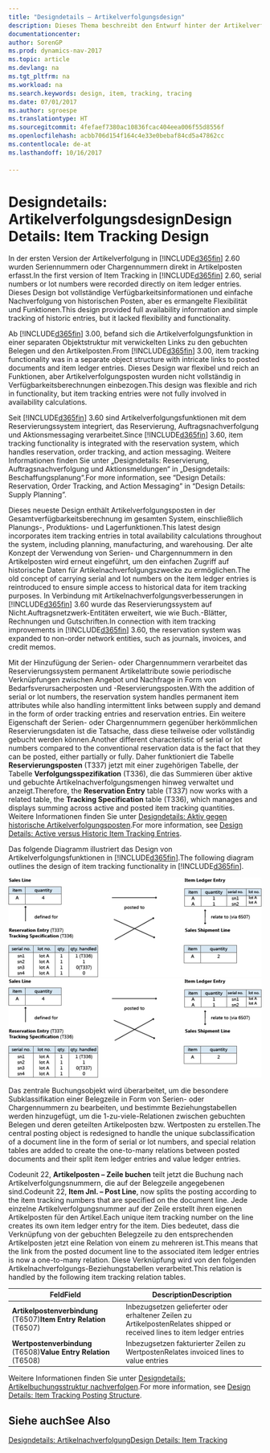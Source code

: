 ```yaml
---
title: "Designdetails – Artikelverfolgungsdesign"
description: Dieses Thema beschreibt den Entwurf hinter der Artikelverfolgung in [!INCLUDE[d365fin](includes/d365fin_md.md)].
documentationcenter: 
author: SorenGP
ms.prod: dynamics-nav-2017
ms.topic: article
ms.devlang: na
ms.tgt_pltfrm: na
ms.workload: na
ms.search.keywords: design, item, tracking, tracing
ms.date: 07/01/2017
ms.author: sgroespe
ms.translationtype: HT
ms.sourcegitcommit: 4fefaef7380ac10836fcac404eea006f55d8556f
ms.openlocfilehash: acbb706d154f164c4e33e0bebaf84cd5a47862cc
ms.contentlocale: de-at
ms.lasthandoff: 10/16/2017

---
```

# <a name="design-details-item-tracking-design"></a><span data-ttu-id="02e08-103">Designdetails: Artikelverfolgungsdesign</span><span class="sxs-lookup"><span data-stu-id="02e08-103">Design Details: Item Tracking Design</span></span>
<span data-ttu-id="02e08-104">In der ersten Version der Artikelverfolgung in [!INCLUDE[d365fin](includes/d365fin_md.md)] 2.60 wurden Seriennummern oder Chargennummern direkt in Artikelposten erfasst.</span><span class="sxs-lookup"><span data-stu-id="02e08-104">In the first version of Item Tracking in [!INCLUDE[d365fin](includes/d365fin_md.md)] 2.60, serial numbers or lot numbers were recorded directly on item ledger entries.</span></span> <span data-ttu-id="02e08-105">Dieses Design bot vollständige Verfügbarkeitsinformationen und einfache Nachverfolgung von historischen Posten, aber es ermangelte Flexibilität und Funktionen.</span><span class="sxs-lookup"><span data-stu-id="02e08-105">This design provided full availability information and simple tracking of historic entries, but it lacked flexibility and functionality.</span></span>  

<span data-ttu-id="02e08-106">Ab [!INCLUDE[d365fin](includes/d365fin_md.md)] 3.00, befand sich die Artikelverfolgungsfunktion in einer separaten Objektstruktur mit verwickelten Links zu den gebuchten Belegen und den Artikelposten.</span><span class="sxs-lookup"><span data-stu-id="02e08-106">From [!INCLUDE[d365fin](includes/d365fin_md.md)] 3.00, item tracking functionality was in a separate object structure with intricate links to posted documents and item ledger entries.</span></span> <span data-ttu-id="02e08-107">Dieses Design war flexibel und reich an Funktionen, aber Artikelverfolgungsposten wurden nicht vollständig in Verfügbarkeitsberechnungen einbezogen.</span><span class="sxs-lookup"><span data-stu-id="02e08-107">This design was flexible and rich in functionality, but item tracking entries were not fully involved in availability calculations.</span></span>  

<span data-ttu-id="02e08-108">Seit [!INCLUDE[d365fin](includes/d365fin_md.md)] 3.60 sind Artikelverfolgungsfunktionen mit dem Reservierungssystem integriert, das Reservierung, Auftragsnachverfolgung und Aktionsmessaging verarbeitet.</span><span class="sxs-lookup"><span data-stu-id="02e08-108">Since [!INCLUDE[d365fin](includes/d365fin_md.md)] 3.60, item tracking functionality is integrated with the reservation system, which handles reservation, order tracking, and action messaging.</span></span> <span data-ttu-id="02e08-109">Weitere Informationen finden Sie unter „Designdetails: Reservierung, Auftragsnachverfolgung und Aktionsmeldungen“ in „Designdetails: Beschaffungsplanung“.</span><span class="sxs-lookup"><span data-stu-id="02e08-109">For more information, see “Design Details: Reservation, Order Tracking, and Action Messaging” in “Design Details: Supply Planning”.</span></span>  

<span data-ttu-id="02e08-110">Dieses neueste Design enthält Artikelverfolgungsposten in der Gesamtverfügbarkeitsberechnung im gesamten System, einschließlich Planungs-, Produktions- und Lagerfunktionen.</span><span class="sxs-lookup"><span data-stu-id="02e08-110">This latest design incorporates item tracking entries in total availability calculations throughout the system, including planning, manufacturing, and warehousing.</span></span> <span data-ttu-id="02e08-111">Der alte Konzept der Verwendung von Serien- und Chargennummern in den Artikelposten wird erneut eingeführt, um den einfachen Zugriff auf historische Daten für Artikelnachverfolgungszwecke zu ermöglichen.</span><span class="sxs-lookup"><span data-stu-id="02e08-111">The old concept of carrying serial and lot numbers on the item ledger entries is reintroduced to ensure simple access to historical data for item tracking purposes.</span></span> <span data-ttu-id="02e08-112">In Verbindung mit Artikelnachverfolgungsverbesserungen in [!INCLUDE[d365fin](includes/d365fin_md.md)] 3.60 wurde das Reservierungssystem auf Nicht.Auftragsnetzwerk-Entitäten erweitert, wie wie Buch.-Blätter, Rechnungen und Gutschriften.</span><span class="sxs-lookup"><span data-stu-id="02e08-112">In connection with item tracking improvements in [!INCLUDE[d365fin](includes/d365fin_md.md)] 3.60, the reservation system was expanded to non-order network entities, such as journals, invoices, and credit memos.</span></span>  

<span data-ttu-id="02e08-113">Mit der Hinzufügung der Serien- oder Chargennummern verarbeitet das Reservierungssystem permanent Artikelattribute sowie periodische Verknüpfungen zwischen Angebot und Nachfrage in Form von Bedarfsverursacherposten und -Reservierungsposten.</span><span class="sxs-lookup"><span data-stu-id="02e08-113">With the addition of serial or lot numbers, the reservation system handles permanent item attributes while also handling intermittent links between supply and demand in the form of order tracking entries and reservation entries.</span></span> <span data-ttu-id="02e08-114">Ein weitere Eigenschaft der Serien- oder Chargennummern gegenüber herkömmlichen Reservierungsdaten ist die Tatsache, dass diese teilweise oder vollständig gebucht werden können.</span><span class="sxs-lookup"><span data-stu-id="02e08-114">Another different characteristic of serial or lot numbers compared to the conventional reservation data is the fact that they can be posted, either partially or fully.</span></span> <span data-ttu-id="02e08-115">Daher funktioniert die Tabelle **Reservierungsposten** (T337) jetzt mit einer zugehörigen Tabelle, der Tabelle **Verfolgungsspezifikation** (T336), die das Summieren über aktive und gebuchte Artikelnachverfolgungsmengen hinweg verwaltet und anzeigt.</span><span class="sxs-lookup"><span data-stu-id="02e08-115">Therefore, the **Reservation Entry** table (T337) now works with a related table, the **Tracking Specification** table (T336), which manages and displays summing across active and posted item tracking quantities.</span></span> <span data-ttu-id="02e08-116">Weitere Informationen finden Sie unter [Designdetails: Aktiv gegen historische Artikelverfolgungsposten](design-details-active-versus-historic-item-tracking-entries.md).</span><span class="sxs-lookup"><span data-stu-id="02e08-116">For more information, see [Design Details: Active versus Historic Item Tracking Entries](design-details-active-versus-historic-item-tracking-entries.md).</span></span>  

<span data-ttu-id="02e08-117">Das folgende Diagramm illustriert das Design von Artikelverfolgungsfunktionen in [!INCLUDE[d365fin](includes/d365fin_md.md)].</span><span class="sxs-lookup"><span data-stu-id="02e08-117">The following diagram outlines the design of item tracking functionality in [!INCLUDE[d365fin](includes/d365fin_md.md)].</span></span>  

<span data-ttu-id="02e08-118">![Artikelverfolgungsentwurf](media/design_details_item_tracking_design.png "design_details_item_tracking_design")</span><span class="sxs-lookup"><span data-stu-id="02e08-118">![Item tracking design](media/design_details_item_tracking_design.png "design_details_item_tracking_design")</span></span>  

<span data-ttu-id="02e08-119">Das zentrale Buchungsobjekt wird überarbeitet, um die besondere Subklassifikation einer Belegzeile in Form von Serien- oder Chargennummern zu bearbeiten, und bestimmte Beziehungstabellen werden hinzugefügt, um die 1-zu-viele-Relationen zwischen gebuchten Belegen und deren geteilten Artikelposten bzw. Wertposten zu erstellen.</span><span class="sxs-lookup"><span data-stu-id="02e08-119">The central posting object is redesigned to handle the unique subclassification of a document line in the form of serial or lot numbers, and special relation tables are added to create the one-to-many relations between posted documents and their split item ledger entries and value ledger entries.</span></span>  

<span data-ttu-id="02e08-120">Codeunit 22, **Artikelposten – Zeile buchen** teilt jetzt die Buchung nach Artikelverfolgungsnummern, die auf der Belegzeile angegebenen sind.</span><span class="sxs-lookup"><span data-stu-id="02e08-120">Codeunit 22, **Item Jnl. – Post Line**, now splits the posting according to the item tracking numbers that are specified on the document line.</span></span> <span data-ttu-id="02e08-121">Jede einzelne Artikelverfolgungsnummer auf der Zeile erstellt ihren eigenen Artikelposten für den Artikel.</span><span class="sxs-lookup"><span data-stu-id="02e08-121">Each unique item tracking number on the line creates its own item ledger entry for the item.</span></span> <span data-ttu-id="02e08-122">Dies bedeutet, dass die Verknüpfung von der gebuchten Belegzeile zu den entsprechenden Artikelposten jetzt eine Relation von einem zu mehreren ist.</span><span class="sxs-lookup"><span data-stu-id="02e08-122">This means that the link from the posted document line to the associated item ledger entries is now a one-to-many relation.</span></span> <span data-ttu-id="02e08-123">Diese Verknüpfung wird von den folgenden Artikelnachverfolgungs-Beziehungstabellen verarbeitet.</span><span class="sxs-lookup"><span data-stu-id="02e08-123">This relation is handled by the following item tracking relation tables.</span></span>  

|<span data-ttu-id="02e08-124">Feld</span><span class="sxs-lookup"><span data-stu-id="02e08-124">Field</span></span>|<span data-ttu-id="02e08-125">Description</span><span class="sxs-lookup"><span data-stu-id="02e08-125">Description</span></span>|  
|---------------|---------------------------------------|  
|<span data-ttu-id="02e08-126">**Artikelpostenverbindung** (T6507)</span><span class="sxs-lookup"><span data-stu-id="02e08-126">**Item Entry Relation** (T6507)</span></span>|<span data-ttu-id="02e08-127">Inbezugsetzen gelieferter oder erhaltener Zeilen zu Artikelposten</span><span class="sxs-lookup"><span data-stu-id="02e08-127">Relates shipped or received lines to item ledger entries</span></span>|  
|<span data-ttu-id="02e08-128">**Wertpostenverbindung** (T6508)</span><span class="sxs-lookup"><span data-stu-id="02e08-128">**Value Entry Relation** (T6508)</span></span>|<span data-ttu-id="02e08-129">Inbezugsetzen fakturierter Zeilen zu Wertposten</span><span class="sxs-lookup"><span data-stu-id="02e08-129">Relates invoiced lines to value entries</span></span>|  

<span data-ttu-id="02e08-130">Weitere Informationen finden Sie unter [Designdetails: Artikelbuchungsstruktur nachverfolgen](design-details-item-tracking-posting-structure.md).</span><span class="sxs-lookup"><span data-stu-id="02e08-130">For more information, see [Design Details: Item Tracking Posting Structure](design-details-item-tracking-posting-structure.md).</span></span>  

## <a name="see-also"></a><span data-ttu-id="02e08-131">Siehe auch</span><span class="sxs-lookup"><span data-stu-id="02e08-131">See Also</span></span>  
[<span data-ttu-id="02e08-132">Designdetails: Artikelnachverfolgung</span><span class="sxs-lookup"><span data-stu-id="02e08-132">Design Details: Item Tracking</span></span>](design-details-item-tracking.md)

